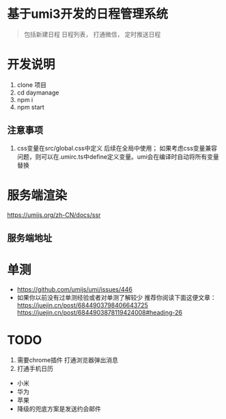 # 基于umi3开发的日程管理系统
> 包括新建日程 日程列表， 打通微信， 定时推送日程

# 开发说明
1. clone 项目
2. cd daymanage
3. npm i
4. npm start

## 注意事项
1. css变量在src/global.css中定义 后续在全局中使用； 如果考虑css变量兼容问题，则可以在.umirc.ts中define定义变量。umi会在编译时自动将所有变量替换



# 服务端渲染
https://umijs.org/zh-CN/docs/ssr

## 服务端地址


# 单测
- https://github.com/umijs/umi/issues/446
- 如果你以前没有过单测经验或者对单测了解较少 推荐你阅读下面这便文章：
https://juejin.cn/post/6844903798406643725
https://juejin.cn/post/6844903878119424008#heading-26


# TODO
1. 需要chrome插件 打通浏览器弹出消息
2. 打通手机日历 
  - 小米
  - 华为
  - 苹果
  - 降级的兜底方案是发送约会邮件






